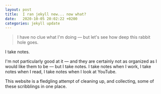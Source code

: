 ```yaml
---
layout: post
title:  I ran jekyll new... now what?
date:   2020-10-05 20:02:22 +0200
categories: jekyll update
---
```

>I have no clue what I'm doing — but let's see how deep this rabbit hole goes.

I take notes.

I'm not particularly good at it — and they are certainly not as organized as I would like them to be — but I take notes. I take notes when I work, I take notes when I read, I take notes when I look at YouTube.

This website is a fledgling attempt of cleaning up, and collecting, some of these scribblings in one place.
